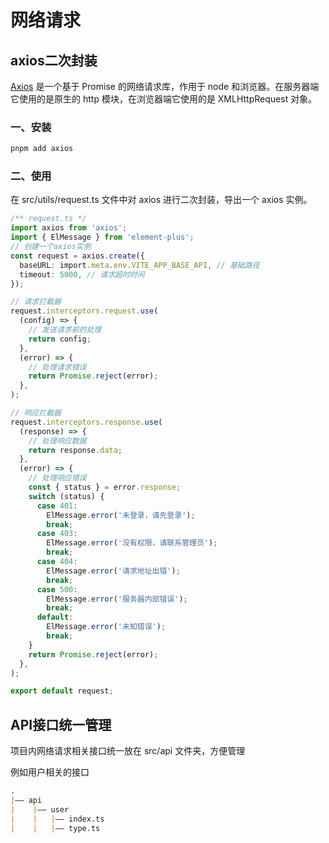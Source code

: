 # 网络请求

## axios二次封装

[Axios](https://axios-http.com/zh/) 是一个基于 Promise 的网络请求库，作用于 node 和浏览器。在服务器端它使用的是原生的 http 模块，在浏览器端它使用的是 XMLHttpRequest 对象。

### 一、安装

```bash
pnpm add axios
```

### 二、使用

在 src/utils/request.ts 文件中对 axios 进行二次封装，导出一个 axios 实例。

```typescript
/** request.ts */
import axios from 'axios';
import { ElMessage } from 'element-plus';
// 创建一个axios实例
const request = axios.create({
  baseURL: import.meta.env.VITE_APP_BASE_API, // 基础路径
  timeout: 5000, // 请求超时时间
});

// 请求拦截器
request.interceptors.request.use(
  (config) => {
    // 发送请求前的处理
    return config;
  },
  (error) => {
    // 处理请求错误
    return Promise.reject(error);
  },
);

// 响应拦截器
request.interceptors.response.use(
  (response) => {
    // 处理响应数据
    return response.data;
  },
  (error) => {
    // 处理响应错误
    const { status } = error.response;
    switch (status) {
      case 401:
        ElMessage.error('未登录，请先登录');
        break;
      case 403:
        ElMessage.error('没有权限，请联系管理员');
        break;
      case 404:
        ElMessage.error('请求地址出错');
        break;
      case 500:
        ElMessage.error('服务器内部错误');
        break;
      default:
        ElMessage.error('未知错误');
        break;
    }
    return Promise.reject(error);
  },
);

export default request;
```

## API接口统一管理

项目内网络请求相关接口统一放在 src/api 文件夹，方便管理

例如用户相关的接口

```md
.
|—— api
|    |—— user
|    |   |—— index.ts
|    |   |—— type.ts 
```

